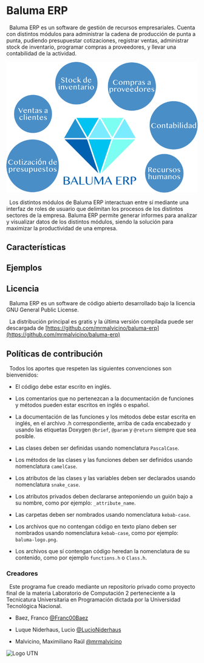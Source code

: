 # Baluma ERP

&nbsp; Baluma ERP es un software de gestión de recursos empresariales. Cuenta con distintos módulos para administrar la cadena de producción de punta a punta, pudiendo presupuestar cotizaciones, registrar ventas, administrar stock de inventario, programar compras a proveedores, y llevar una contabilidad de la actividad.

![Baluma ERP](/images/baluma-erp-esp.png?raw=true "Baluma ERP")

&nbsp; Los distintos módulos de Baluma ERP interactuan entre sí mediante una interfaz de roles de usuario que delimitan los procesos de los distintos sectores de la empresa. Baluma ERP permite generar informes para analizar y visualizar datos de los distintos módulos, siendo la solución para maximizar la productividad de una empresa.

## Características

## Ejemplos

## Licencia

&nbsp; Baluma ERP es un software de código abierto desarrollado bajo la licencia GNU General Public License.

&nbsp; La distribución principal es gratis y la última versión compilada puede ser descargada de [https://github.com/mrmalvicino/baluma-erp](https://github.com/mrmalvicino/baluma-erp)

## Políticas de contribución

&nbsp; Todos los aportes que respeten las siguientes convenciones son bienvenidos:

- El código debe estar escrito en inglés.

- Los comentarios que no pertenezcan a la documentación de funciones y métodos pueden estar escritos en inglés o español.

- La documentación de las funciones y los métodos debe estar escrita en inglés, en el archivo .h correspondiente, arriba de cada encabezado y usando las etiquetas Doxygen `@brief`, `@param` y `@return` siempre que sea posible.

- Las clases deben ser definidas usando nomenclatura `PascalCase`.

- Los métodos de las clases y las funciones deben ser definidos usando nomenclatura `camelCase`.

- Los atributos de las clases y las variables deben ser declarados usando nomenclatura `snake_case`.

- Los atributos privados deben declararse anteponiendo un guión bajo a su nombre, como por ejemplo: `_attribute_name`.

- Las carpetas deben ser nombrados usando nomenclatura `kebab-case`.

- Los archivos que no contengan código en texto plano deben ser nombrados usando nomenclatura `kebab-case`, como por ejemplo: `baluma-logo.png`.

- Los archivos que sí contengan código heredan la nomenclatura de su contenido, como por ejemplo `functions.h` o `Class.h`.

### Creadores

&nbsp; Este programa fue creado mediante un repositorio privado como proyecto final de la materia Laboratorio de Computación 2 perteneciente a la Tecnicatura Universitaria en Programación dictada por la Universidad Tecnológica Nacional.

- Baez, Franco [@Franc00Baez](https://github.com/Franc00Baez)

- Luque Niderhaus, Lucio [@LucioNiderhaus](https://github.com/LucioNiderhaus)

- Malvicino, Maximiliano Raúl [@mrmalvicino](https://www.github.com/mrmalvicino)

![Logo UTN](https://utn.edu.ar/images/logo-utn.png)